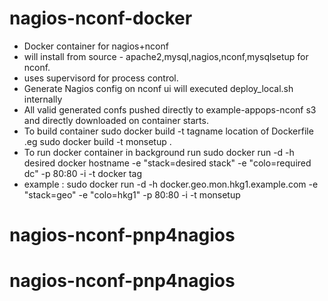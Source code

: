 nagios-nconf-docker
===================
* Docker container for nagios+nconf
* will install from source - apache2,mysql,nagios,nconf,mysqlsetup for nconf.
* uses supervisord for process control.
* Generate Nagios config on nconf ui will executed deploy_local.sh internally
* All valid  generated confs pushed directly to example-appops-nconf s3 and directly downloaded on container starts.
* To build container sudo docker build -t  tagname location of Dockerfile .eg sudo docker build -t  monsetup .
* To run docker container in background run
  sudo docker run  -d  -h desired docker hostname -e "stack=desired stack" -e "colo=required dc"  -p 80:80 -i -t   docker tag
* example : sudo docker run  -d  -h docker.geo.mon.hkg1.example.com  -e "stack=geo" -e "colo=hkg1"  -p 80:80 -i -t      monsetup 
   
   
# nagios-nconf-pnp4nagios
# nagios-nconf-pnp4nagios
